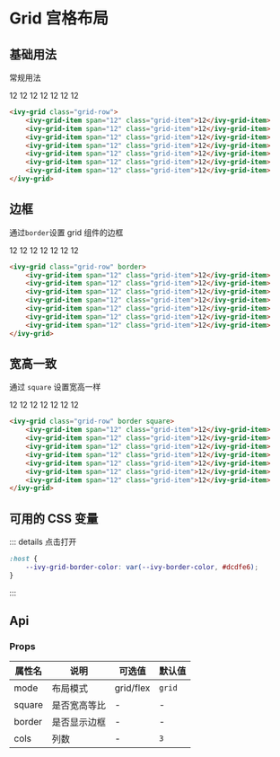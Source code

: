 # Grid 宫格布局

## 基础用法

常规用法

<ivy-grid class="grid-row">
    <ivy-grid-item span="12" :class="$style.gridItem1">12</ivy-grid-item>
    <ivy-grid-item span="12" :class="$style.gridItem1">12</ivy-grid-item>
    <ivy-grid-item span="12" :class="$style.gridItem1">12</ivy-grid-item>
    <ivy-grid-item span="12" :class="$style.gridItem1">12</ivy-grid-item>
    <ivy-grid-item span="12" :class="$style.gridItem1">12</ivy-grid-item>
    <ivy-grid-item span="12" :class="$style.gridItem1">12</ivy-grid-item>
    <ivy-grid-item span="12" :class="$style.gridItem1">12</ivy-grid-item>
</ivy-grid>

```html
<ivy-grid class="grid-row">
    <ivy-grid-item span="12" class="grid-item">12</ivy-grid-item>
    <ivy-grid-item span="12" class="grid-item">12</ivy-grid-item>
    <ivy-grid-item span="12" class="grid-item">12</ivy-grid-item>
    <ivy-grid-item span="12" class="grid-item">12</ivy-grid-item>
    <ivy-grid-item span="12" class="grid-item">12</ivy-grid-item>
    <ivy-grid-item span="12" class="grid-item">12</ivy-grid-item>
    <ivy-grid-item span="12" class="grid-item">12</ivy-grid-item>
</ivy-grid>
```

## 边框

通过`border`设置 grid 组件的边框

<ivy-grid class="grid-row" border>
    <ivy-grid-item span="12" :class="$style.gridItem1">12</ivy-grid-item>
    <ivy-grid-item span="12" :class="$style.gridItem1">12</ivy-grid-item>
    <ivy-grid-item span="12" :class="$style.gridItem1">12</ivy-grid-item>
    <ivy-grid-item span="12" :class="$style.gridItem1">12</ivy-grid-item>
    <ivy-grid-item span="12" :class="$style.gridItem1">12</ivy-grid-item>
    <ivy-grid-item span="12" :class="$style.gridItem1">12</ivy-grid-item>
    <ivy-grid-item span="12" :class="$style.gridItem1">12</ivy-grid-item>
</ivy-grid>

```html
<ivy-grid class="grid-row" border>
    <ivy-grid-item span="12" class="grid-item">12</ivy-grid-item>
    <ivy-grid-item span="12" class="grid-item">12</ivy-grid-item>
    <ivy-grid-item span="12" class="grid-item">12</ivy-grid-item>
    <ivy-grid-item span="12" class="grid-item">12</ivy-grid-item>
    <ivy-grid-item span="12" class="grid-item">12</ivy-grid-item>
    <ivy-grid-item span="12" class="grid-item">12</ivy-grid-item>
    <ivy-grid-item span="12" class="grid-item">12</ivy-grid-item>
</ivy-grid>
```

## 宽高一致

通过 `square` 设置宽高一样

<ivy-grid class="grid-row" border square>
    <ivy-grid-item span="12" :class="$style.gridItem">12</ivy-grid-item>
    <ivy-grid-item span="12" :class="$style.gridItem">12</ivy-grid-item>
    <ivy-grid-item span="12" :class="$style.gridItem">12</ivy-grid-item>
    <ivy-grid-item span="12" :class="$style.gridItem">12</ivy-grid-item>
    <ivy-grid-item span="12" :class="$style.gridItem">12</ivy-grid-item>
    <ivy-grid-item span="12" :class="$style.gridItem">12</ivy-grid-item>
    <ivy-grid-item span="12" :class="$style.gridItem">12</ivy-grid-item>
</ivy-grid>

```html
<ivy-grid class="grid-row" border square>
    <ivy-grid-item span="12" class="grid-item">12</ivy-grid-item>
    <ivy-grid-item span="12" class="grid-item">12</ivy-grid-item>
    <ivy-grid-item span="12" class="grid-item">12</ivy-grid-item>
    <ivy-grid-item span="12" class="grid-item">12</ivy-grid-item>
    <ivy-grid-item span="12" class="grid-item">12</ivy-grid-item>
    <ivy-grid-item span="12" class="grid-item">12</ivy-grid-item>
    <ivy-grid-item span="12" class="grid-item">12</ivy-grid-item>
</ivy-grid>
```

## 可用的 CSS 变量

::: details 点击打开

```css
:host {
    --ivy-grid-border-color: var(--ivy-border-color, #dcdfe6);
}
```

:::

<!-- 增加注释，否则页面显示不完整 -->

## Api

### Props

| 属性名 | 说明         | 可选值    | 默认值 |
| ------ | ------------ | --------- | ------ |
| mode   | 布局模式     | grid/flex | `grid` |
| square | 是否宽高等比 | -         | -      |
| border | 是否显示边框 | -         | -      |
| cols   | 列数         | -         | `3`    |

<style module>
.gridItem {
    line-height: 32px;
    text-align: center;
}
.gridItem1{
    line-height: 32px;
    text-align: center;
    height: 100px;
}

</style>
